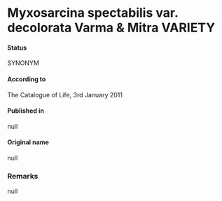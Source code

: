 # Myxosarcina spectabilis var. decolorata Varma & Mitra VARIETY

#### Status
SYNONYM

#### According to
The Catalogue of Life, 3rd January 2011

#### Published in
null

#### Original name
null

### Remarks
null